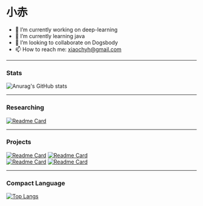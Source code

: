 # 小赤
- 🔭 I’m currently working on deep-learning
- 🌱 I’m currently learning java
- 👯 I’m looking to collaborate on Dogsbody
- 📫 How to reach me: xiaochyh@gmail.com
***
### Stats
![Anurag's GitHub stats](https://github-readme-stats.vercel.app/api?username=chyhhwen&show_icons=true&theme=dark#gh-dark-mode-only)
***
### Researching
[![Readme Card](https://github-readme-stats.vercel.app/api/pin/?username=chyhhwen&repo=ctf&show_icons=true&theme=dark#gh-dark-mode-only)](https://github.com/chyhhwen/ctf)
***
### Projects
[![Readme Card](https://github-readme-stats.vercel.app/api/pin/?username=chyhhwen&repo=eraser-robot&show_icons=true&theme=dark#gh-dark-mode-only)](https://github.com/chyhhwen/eraser-robot)
[![Readme Card](https://github-readme-stats.vercel.app/api/pin/?username=chyhhwen&repo=image-recognition-java&show_icons=true&theme=dark#gh-dark-mode-only)](https://github.com/chyhhwen/image-recognition-java)\
[![Readme Card](https://github-readme-stats.vercel.app/api/pin/?username=chyhhwen&repo=airport&show_icons=true&theme=dark#gh-dark-mode-only)](https://github.com/chyhhwen/airport)
[![Readme Card](https://github-readme-stats.vercel.app/api/pin/?username=chyhhwen&repo=tsp-java&show_icons=true&theme=dark#gh-dark-mode-only)](https://github.com/chyhhwen/tsp-java)
***
### Compact Language
[![Top Langs](https://github-readme-stats.vercel.app/api/top-langs/?username=chyhhwen&layout=compact&theme=dark#gh-dark-mode-only)](https://github.com/chyhhwen)


